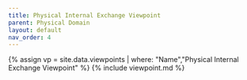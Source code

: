 ```yaml
---
title: Physical Internal Exchange Viewpoint
parent: Physical Domain
layout: default
nav_order: 4
---
```

{% assign vp = site.data.viewpoints | where: "Name","Physical Internal Exchange Viewpoint" %}
{% include viewpoint.md %}